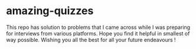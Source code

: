 # amazing-quizzes

This repo has solution to problems that I came across while I was preparing for interviews from various platforms. Hope you find it helpful in smallest of way possible. Wishing you all the best for all your future endeavours !
